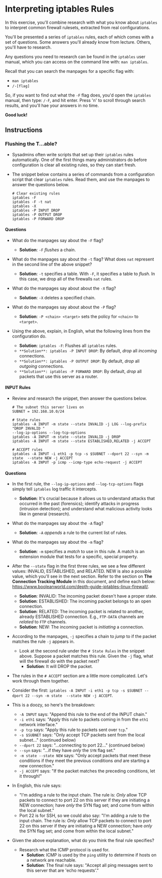 # Interpreting iptables Rules

In this exercise, you'll combine research with what you know about `iptables` to interpret common firewall rulesets, extracted from real configurations.

You'll be presented a series of `iptables` rules, each of which comes with a set of questions. Some answers you'll already know from lecture. Others, you'll have to research.

Any questions you need to research can be found in the `iptables` user manual, which you can access on the command line with: `man iptables`.

Recall that you can search the manpages for a specific flag with:
  - `man iptables`
  - `/-[flag]`

So, if you want to find out what the `-F` flag does, you'd open the `iptables` manual, then type: `/-F`, and hit enter. Press 'n' to scroll through search results, and you'll hae your answers in no time.

**Good luck!**

## Instructions

### Flushing the T...able?

- Sysadmins often write scripts that set up their `iptables` rules automatically. One of the first things many administrators do before configuration is clear all existing rules, so they can start fresh.

- The snippet below contains a series of commands from a configuration script that clear `iptables` rules. Read them, and use the manpages to answer the questions below.

  ```
  # Clear existing rules
  iptables -F
  iptables -F -t nat
  iptables -X
  iptables -P INPUT DROP
  iptables -P OUTPUT DROP
  iptables -P FORWARD DROP
  ```
#### Questions

- What do the manpages say about the `-F` flag?
  - **Solution**: `-F` _flushes_ a chain.

- What do the manpages say about the `-t` flag? What does `nat` represent in the second line of the above snippet?
  - **Solution**: `-t` specifies a table. With `-F`, it specifies a table to _flush_. In this case, we drop all of the firewalls `nat` rules.
  
- What do the manpages say about about the `-X` flag? 
  - **Solution**: `-X` deletes a specified chain.

- What do the manpages say about about the `-P` flag? 
  - **Solution**: `-P <chain> <target>` sets the policy for `<chain>` to `<target>`.

- Using the above, explain, in English, what the following lines from the configuration do.
  - **Solution**: `iptables -F`: Flushes all `iptables` rules.
  - `**Solution**: iptables -P INPUT DROP`: By default, _drop_ all _incoming_ connections.
  - `**Solution**: iptables -P OUTPUT DROP`: By default, _drop_ all _outgoing_ connections.
  - `**Solution**: iptables -P FORWARD DROP`: By default, _drop_ all packets that use this server as a router.

#### INPUT Rules

- Review and research the snippet, then answer the questions below.

  ```
  # The subnet this server lives on
  SUBNET = 192.168.10.0/24

  # State rules
  iptables -A INPUT -m state --state INVALID -j LOG --log-prefix "DROP INVALID "
  --log-ip-options --log-tcp-options
  iptables -A INPUT -m state --state INVALID -j DROP
  iptables -A INPUT -m state --state ESTABLISHED,RELATED -j ACCEPT
  
  # ACCEPT rules
  iptables -A INPUT -i eth1 -p tcp -s $SUBNET --dport 22 --syn -m state  --state NEW -j ACCEPT
  iptables -A INPUT -p icmp --icmp-type echo-request -j ACCEPT
  ``` 

#### Questions

- In the first rule, the `--log-ip-options` and `--log-tcp-options` flags simply tell `iptables` log traffic it intercepts.
  - **Solution**: It's crucial because it allows us to understand attacks that occurred in the past (forensics); identify attacks in progress (intrusion detection); and understand what malicious activity looks like in general (research).

- What do the manpages say about the `-A` flag?
  - **Solution**: `-A` _appends_ a rule to the current list of rules.

- What do the manpages say about the `-m` flag?
  - **Solution**: `-m` specifies a _match_ to use in this rule. A match is an extension module that tests for a specific, special property.

- After  the `--state` flag in the first three rules, we see a few different values: INVALID, ESTABLISHED, and RELATED. NEW is also a possible value, which you'll see in the next section. Refer to the section on **The Connection Tracking Module** in this document, and define each below: <https://www.booleanworld.com/depth-guide-iptables-linux-firewall/>.
  - **Solution**: INVALID: The incoming packet doesn't have a proper state.
  - **Solution**: ESTABLISHED: The incoming packet belongs to an open connection.
  - **Solution**: RELATED: The incoming packet is related to another, already ESTABLISHED connection. E.g., `FTP-DATA` channels are _related_ to `FTP` channels.
  - **Solution**: NEW: The incoming packet is _initiating_ a connection.

- According to the manpages, `-j` specifies a chain to _jump_ to if the packet matches the rule `-j` appears in.
  - Look at the second rule under the `# State Rules` in the snippet above. Suppose a packet matches this rule. Given the `-j` flag, what will the firewall do with the packet next?
    - **Solution**: It will DROP the packet.

- The rules in the `# ACCEPT` section are a little more complicated. Let's work through them together.

- Consider the first: `iptables -A INPUT -i eth1 -p tcp -s $SUBNET --dport 22 --syn -m state  --state NEW -j ACCEPT`. 

- This is a doozy, so here's the breakdown:
  - `-A INPUT` says: "Append this rule to the end of the INPUT chain."
  - `-i eth1` says: "Apply this rule to packets coming in from the `eth1` network interface."
  - `-p tcp` says: "Apply this rule to packets sent over `tcp`."
  - `-s $SUBNET` says: "Only accept TCP packets sent from the local subnet..." (continued below)
  - `--dport 22` says: "...connecting to port 22..." (continued below)
  - `--syn` says: "...if they have _only_ the `SYN` flag set."
  - `-m state --state NEW` says: "Only accept packets that meet these conditions if they meet the previous conditions _and_ are starting a new connection."
  - `-j ACCEPT` says: "If the packet matches the preceding conditions, let it through!"

- In English, this rule says:
  - "I'm adding a rule to the input chain. The rule is: _Only_ allow TCP packets to connect to port 22 on this server if they are initiating a NEW connection; have _only_ the SYN flag set; and come from within the local subnet."
  - Port 22 is for SSH, so we could also say: "I'm adding a rule to the input chain. The rule is: _Only_ allow TCP packets to connect to port 22 on this server if they are initiating a NEW connection; have _only_ the SYN flag set; and come from within the local subnet."

- Given the above explanation, what do you think the final rule specifies?
  - Research what the ICMP protocol is used for.
    - **Solution**: ICMP is used by the `ping` utility to determine if hosts on a network are reachable.
    - **Solution**: The final rule says: "Accept all ping messages sent to this server that are 'echo requests'."
